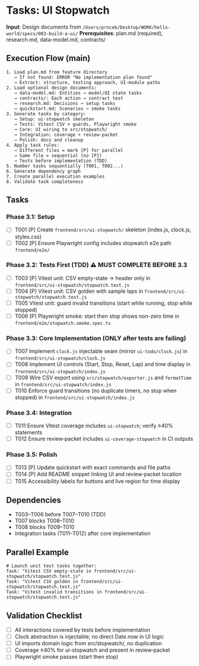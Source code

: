 # Tasks: UI Stopwatch

**Input**: Design documents from `/Users/prnceb/Desktop/WORK/hello-world/specs/003-build-a-ui/`
**Prerequisites**: plan.md (required), research.md, data-model.md, contracts/

## Execution Flow (main)
```
1. Load plan.md from feature directory
   → If not found: ERROR "No implementation plan found"
   → Extract: structure, testing approach, UI-module paths
2. Load optional design documents:
   → data-model.md: Entities → model/UI state tasks
   → contracts/: Each action → contract test
   → research.md: Decisions → setup tasks
   → quickstart.md: Scenarios → smoke tasks
3. Generate tasks by category:
   → Setup: ui-stopwatch skeleton
   → Tests: Vitest CSV + guards, Playwright smoke
   → Core: UI wiring to src/stopwatch/
   → Integration: coverage + review-packet
   → Polish: docs and cleanup
4. Apply task rules:
   → Different files = mark [P] for parallel
   → Same file = sequential (no [P])
   → Tests before implementation (TDD)
5. Number tasks sequentially (T001, T002...)
6. Generate dependency graph
7. Create parallel execution examples
8. Validate task completeness
```

## Tasks

### Phase 3.1: Setup
- [ ] T001 [P] Create `frontend/src/ui-stopwatch/` skeleton (index.js, clock.js, styles.css)
- [ ] T002 [P] Ensure Playwright config includes stopwatch e2e path `frontend/e2e/`

### Phase 3.2: Tests First (TDD) ⚠️ MUST COMPLETE BEFORE 3.3
- [ ] T003 [P] Vitest unit: CSV empty-state → header only in `frontend/src/ui-stopwatch/stopwatch.test.js`
- [ ] T004 [P] Vitest unit: CSV golden with sample laps in `frontend/src/ui-stopwatch/stopwatch.test.js`
- [ ] T005 Vitest unit: guard invalid transitions (start while running, stop while stopped)
- [ ] T006 [P] Playwright smoke: start then stop shows non-zero time in `frontend/e2e/stopwatch.smoke.spec.ts`

### Phase 3.3: Core Implementation (ONLY after tests are failing)
- [ ] T007 Implement `clock.js` injectable seam (mirror `ui-todo/clock.js`) in `frontend/src/ui-stopwatch/clock.js`
- [ ] T008 Implement UI controls (Start, Stop, Reset, Lap) and time display in `frontend/src/ui-stopwatch/index.js`
- [ ] T009 Wire CSV export using `src/stopwatch/exporter.js` and `formatTime` in `frontend/src/ui-stopwatch/index.js`
- [ ] T010 Enforce guard transitions (no duplicate timers, no stop when stopped) in `frontend/src/ui-stopwatch/index.js`

### Phase 3.4: Integration
- [ ] T011 Ensure Vitest coverage includes `ui-stopwatch`; verify ≥40% statements
- [ ] T012 Ensure review‑packet includes `ui-coverage-stopwatch` in CI outputs

### Phase 3.5: Polish
- [ ] T013 [P] Update quickstart with exact commands and file paths
- [ ] T014 [P] Add README snippet linking UI and review‑packet location
- [ ] T015 Accessibility labels for buttons and live region for time display

## Dependencies
- T003–T006 before T007–T010 (TDD)
- T007 blocks T008–T010
- T008 blocks T009–T010
- Integration tasks (T011–T012) after core implementation

## Parallel Example
```
# Launch unit test tasks together:
Task: "Vitest CSV empty-state in frontend/src/ui-stopwatch/stopwatch.test.js"
Task: "Vitest CSV golden in frontend/src/ui-stopwatch/stopwatch.test.js"
Task: "Vitest invalid transitions in frontend/src/ui-stopwatch/stopwatch.test.js"
```

## Validation Checklist
- [ ] All interactions covered by tests before implementation
- [ ] Clock abstraction is injectable; no direct Date.now in UI logic
- [ ] UI imports domain logic from src/stopwatch/, no duplication
- [ ] Coverage ≥40% for ui-stopwatch and present in review‑packet
- [ ] Playwright smoke passes (start then stop)
